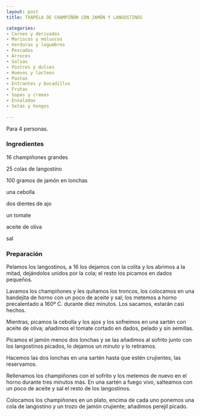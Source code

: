 ```yaml
---
layout: post
title: TXAPELA DE CHAMPIÑÓN CON JAMÓN Y LANGOSTINOS

categories:
- Carnes y derivados
- Mariscos y moluscos
- Verduras y legumbres
- Pescados
- Arroces
- Salsas
- Postres y dulces
- Huevos y lacteos
- Pastas
- Entrantes y bocadillos
- Frutas
- Sopas y cremas
- Ensaladas
- Setas y hongos
 
---
```

Para 4 personas.

<h3>Ingredientes</h3>
16 champiñones grandes

25 colas de langostino

100 gramos de jamón en lonchas

una cebolla

dos dientes de ajo

un tomate

aceite de oliva

sal

<h3>Preparación</h3>
Pelamos los langostinos, a 16 los dejamos con la colita y los abrimos a la mitad, dejándolos unidos por la cola; el resto los picamos en dados pequeños.

Lavamos los champiñones y les quitamos los troncos, los colocamos en una bandejita de horno con un poco de aceite y sal; los metemos a horno precalentado a 160&ordm; C. durante diez minutos. Los sacamos, estarán casi hechos.

Mientras, picamos la cebolla y los ajos y los sofreímos en una sartén con aceite de oliva; añadimos el tomate cortado en dados, pelado y sin semillas.

Picamos el jamón menos dos lonchas y se las añadimos al sofrito junto con los langostinos picados, lo dejamos un minuto y lo retiramos.

Hacemos las dos lonchas en una sartén hasta que estén crujientes, las reservamos.

Rellenamos los champiñones con el sofrito y los metemos de nuevo en el horno durante tres minutos más. En una sartén a fuego vivo, salteamos con un poco de aceite y sal el resto de los langostinos.

Colocamos los champiñones en un plato, encima de cada uno ponemos una cola de langostino y un trozo de jamón crujiente; añadimos perejil picado.


